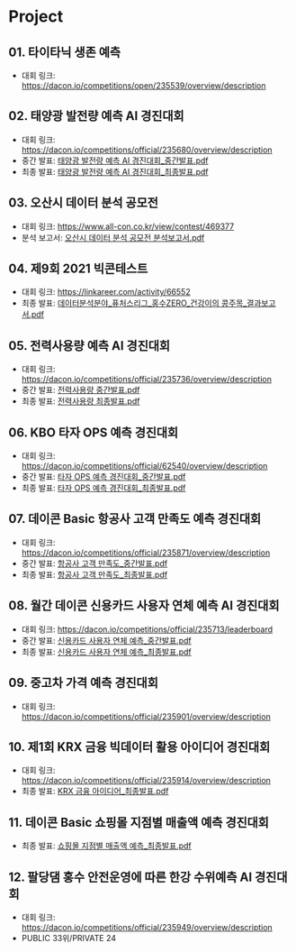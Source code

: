 # Project
## 01. 타이타닉 생존 예측 
- 대회 링크: https://dacon.io/competitions/open/235539/overview/description

## 02. 태양광 발전량 예측 AI 경진대회
- 대회 링크: https://dacon.io/competitions/official/235680/overview/description
- 중간 발표: [태양광 발전량 예측 AI 경진대회_중간발표.pdf](https://github.com/dojun43/Project/files/9503852/AI._.pdf)
- 최종 발표: [태양광 발전량 예측 AI 경진대회_최종발표.pdf](https://github.com/dojun43/Project/files/9503855/AI._.pdf)

## 03. 오산시 데이터 분석 공모전
- 대회 링크: https://www.all-con.co.kr/view/contest/469377
- 분석 보고서: [오산시 데이터 분석 공모전 분석보고서.pdf](https://github.com/dojun43/Project/files/9503882/default.pdf)

## 04. 제9회 2021 빅콘테스트
- 대회 링크: https://linkareer.com/activity/66552
- 최종 발표: [데이터분석분야_퓨처스리그_홍수ZERO_건강이의 콩주목_결과보고서.pdf](https://github.com/dojun43/Project/files/9503946/_._.ZERO_._.pdf)

## 05. 전력사용량 예측 AI 경진대회 
- 대회 링크: https://dacon.io/competitions/official/235736/overview/description
- 중간 발표: [전력사용량 중간발표.pdf](https://github.com/dojun43/Project/files/9291400/default.pdf)
- 최종 발표: [전력사용량 최종발표.pdf](https://github.com/dojun43/Project/files/9291403/default.pdf)

## 06. KBO 타자 OPS 예측 경진대회
- 대회 링크: https://dacon.io/competitions/official/62540/overview/description
- 중간 발표: [타자 OPS 예측 경진대회_중간발표.pdf](https://github.com/dojun43/Project/files/9291434/OPS._.pdf)
- 최종 발표: [타자 OPS 예측 경진대회_최종발표.pdf](https://github.com/dojun43/Project/files/9291436/OPS._.pdf)

## 07. 데이콘 Basic 항공사 고객 만족도 예측 경진대회
- 대회 링크: https://dacon.io/competitions/official/235871/overview/description
- 중간 발표: [항공사 고객 만족도_중간발표.pdf](https://github.com/dojun43/Project/files/9503961/_.pdf)
- 최종 발표: [항공사 고객 만족도_최종발표.pdf](https://github.com/dojun43/Project/files/9503978/_.pdf)

## 08. 월간 데이콘 신용카드 사용자 연체 예측 AI 경진대회
- 대회 링크: https://dacon.io/competitions/official/235713/leaderboard
- 중간 발표: [신용카드 사용자 연체 예측_중간발표.pdf](https://github.com/dojun43/Project/files/9504457/_.pdf)
- 최종 발표: [신용카드 사용자 연체 예측_최종발표.pdf](https://github.com/dojun43/Project/files/9504458/_.pdf)

## 09. 중고차 가격 예측 경진대회
- 대회 링크: https://dacon.io/competitions/official/235901/overview/description

## 10. 제1회 KRX 금융 빅데이터 활용 아이디어 경진대회
- 대회 링크: https://dacon.io/competitions/official/235914/overview/description
- 최종 발표: [KRX 금융 아이디어_최종발표.pdf](https://github.com/dojun43/Project/files/9503996/KRX._.pdf)

## 11. 데이콘 Basic 쇼핑몰 지점별 매출액 예측 경진대회
- 최종 발표: [쇼핑몰 지점별 매출액 예측_최종발표.pdf](https://github.com/dojun43/Project/files/9504009/_.pdf)

## 12. 팔당댐 홍수 안전운영에 따른 한강 수위예측 AI 경진대회
- 대회 링크: https://dacon.io/competitions/official/235949/overview/description
- PUBLIC 33위/PRIVATE 24
